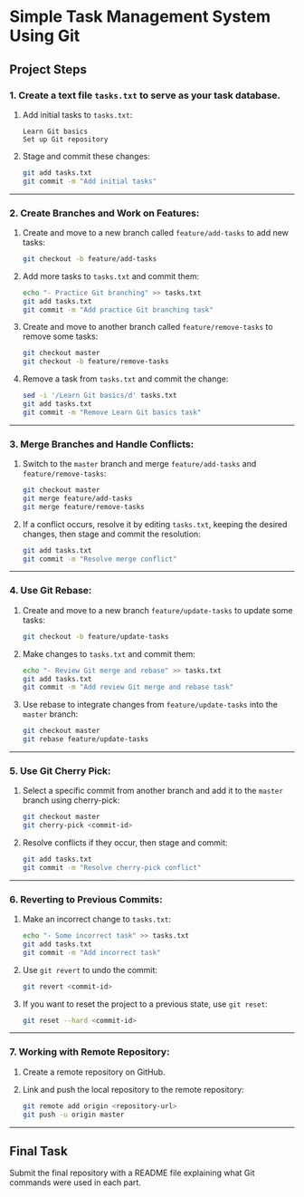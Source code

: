 # Simple Task Management System Using Git

## Project Steps

### 1. Create a text file `tasks.txt` to serve as your task database.
1. Add initial tasks to `tasks.txt`:
    ```text
    Learn Git basics
    Set up Git repository
    ```

2. Stage and commit these changes:
    ```bash
    git add tasks.txt
    git commit -m "Add initial tasks"
    ```

---

### 2. Create Branches and Work on Features:
1. Create and move to a new branch called `feature/add-tasks` to add new tasks:
    ```bash
    git checkout -b feature/add-tasks
    ```

2. Add more tasks to `tasks.txt` and commit them:
    ```bash
    echo "- Practice Git branching" >> tasks.txt
    git add tasks.txt
    git commit -m "Add practice Git branching task"
    ```

3. Create and move to another branch called `feature/remove-tasks` to remove some tasks:
    ```bash
    git checkout master
    git checkout -b feature/remove-tasks
    ```

4. Remove a task from `tasks.txt` and commit the change:
    ```bash
    sed -i '/Learn Git basics/d' tasks.txt
    git add tasks.txt
    git commit -m "Remove Learn Git basics task"
    ```

---

### 3. Merge Branches and Handle Conflicts:
1. Switch to the `master` branch and merge `feature/add-tasks` and `feature/remove-tasks`:
    ```bash
    git checkout master
    git merge feature/add-tasks
    git merge feature/remove-tasks
    ```

2. If a conflict occurs, resolve it by editing `tasks.txt`, keeping the desired changes, then stage and commit the resolution:
    ```bash
    git add tasks.txt
    git commit -m "Resolve merge conflict"
    ```

---

### 4. Use Git Rebase:
1. Create and move to a new branch `feature/update-tasks` to update some tasks:
    ```bash
    git checkout -b feature/update-tasks
    ```

2. Make changes to `tasks.txt` and commit them:
    ```bash
    echo "- Review Git merge and rebase" >> tasks.txt
    git add tasks.txt
    git commit -m "Add review Git merge and rebase task"
    ```

3. Use rebase to integrate changes from `feature/update-tasks` into the `master` branch:
    ```bash
    git checkout master
    git rebase feature/update-tasks
    ```

---

### 5. Use Git Cherry Pick:
1. Select a specific commit from another branch and add it to the `master` branch using cherry-pick:
    ```bash
    git checkout master
    git cherry-pick <commit-id>
    ```

2. Resolve conflicts if they occur, then stage and commit:
    ```bash
    git add tasks.txt
    git commit -m "Resolve cherry-pick conflict"
    ```

---

### 6. Reverting to Previous Commits:
1. Make an incorrect change to `tasks.txt`:
    ```bash
    echo "- Some incorrect task" >> tasks.txt
    git add tasks.txt
    git commit -m "Add incorrect task"
    ```

2. Use `git revert` to undo the commit:
    ```bash
    git revert <commit-id>
    ```

3. If you want to reset the project to a previous state, use `git reset`:
    ```bash
    git reset --hard <commit-id>
    ```

---

### 7. Working with Remote Repository:
1. Create a remote repository on GitHub.

2. Link and push the local repository to the remote repository:
    ```bash
    git remote add origin <repository-url>
    git push -u origin master
    ```

---

## Final Task
Submit the final repository with a README file explaining what Git commands were used in each part.
